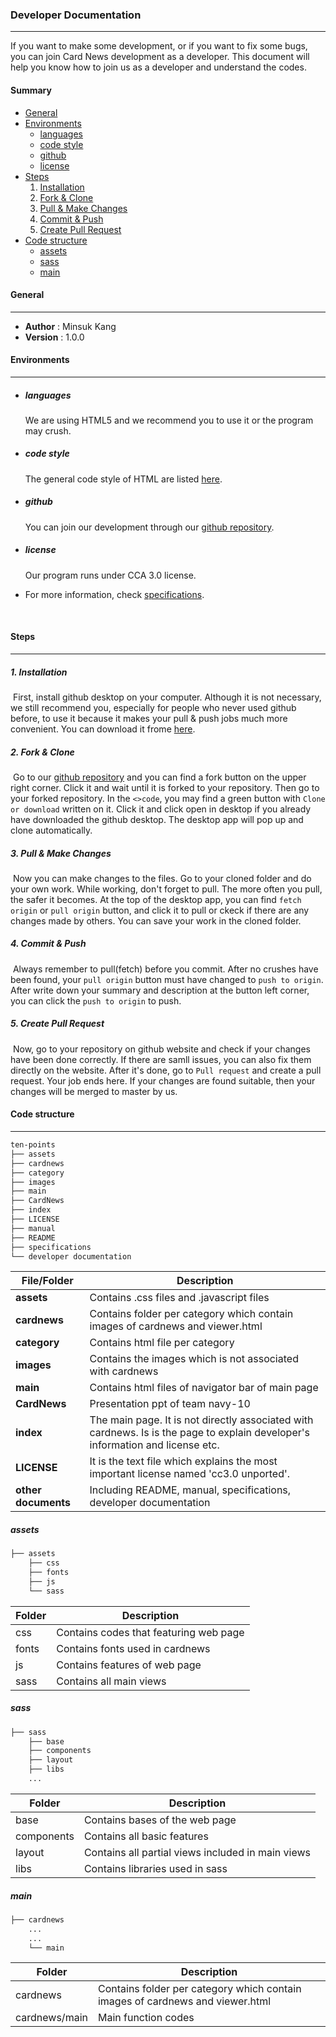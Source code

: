 ### Developer Documentation

---------------------------------------------------------------------

If you want to make some development, or if you want to fix some bugs, you can join Card News development as a developer. This document will help you know how to join us as a developer and understand the codes.

#### Summary

* [General](#general)
* [Environments](#environments)
   * [languages](#languages)
   * [code style](#code-style)
   * [github](#github)
   * [license](#license)
* [Steps](#steps)
   1. [Installation](#1-installation)
   2. [Fork & Clone](#2-fork--clone)
   3. [Pull & Make Changes](#3-pull--make-changes)
   4. [Commit & Push](#4-commit--push)
   5. [Create Pull Request](#5-create-pull-request)
* [Code structure](#code-structure)
   * [assets](#assets)
   * [sass](#sass)
   * [main](#main)



#### General 

------------------------------------------

- **Author**   : Minsuk Kang
- **Version**  : 1.0.0

#### Environments

--------------------------------------------

* ##### languages
  We are using HTML5 and we recommend you to use it or the program may crush.

* ##### code style
  The general code style of HTML are listed [here](https://google.github.io/styleguide/htmlcssguide.html). 

* ##### github
  You can join our development through our [github repository](https://github.com/navy10-of-ten-points/ten-points). 

* ##### license
  Our program runs under CCA 3.0 license.

* For more information, check [specifications](https://github.com/navy10-of-ten-points/ten-points/blob/master/specifications.md).

  ​


#### Steps

-----------------------------------------------------

##### 1. Installation 

​	First, install github desktop on your computer. Although it is not necessary, we still recommend you, especially for people who never used github before, to use it because it makes your pull & push jobs much more convenient. You can download it frome [here](https://desktop.github.com/).

##### 2. Fork & Clone

​	Go to our [github repository](https://github.com/navy10-of-ten-points/ten-points) and you can find a fork button on the upper right corner. Click it and wait until it is forked to your repository. Then go to your forked repository. In the ```<>code```, you may find a green button with ```Clone or download``` written on it. Click it and click open in desktop if you already have downloaded the github desktop. The desktop app will pop up and clone automatically.

##### 3. Pull & Make Changes 

​	Now you can make changes to the files. Go to your cloned folder and do your own work. While working, don't forget to pull. The more often you pull, the safer it becomes. At the top of the desktop app, you can find ```fetch origin``` or ```pull origin``` button, and click it to pull or ckeck if there are any changes made by others. You can save your work in the cloned folder. 

##### 4. Commit & Push

​	Always remember to pull(fetch) before you commit. After no crushes have been found, your ```pull origin``` button must have changed to ```push to origin```. After write down your summary and description at the button left corner, you can click the ```push to origin``` to push. 

##### 5. Create Pull Request

​	Now, go to your repository on github website and check if your changes have been done correctly. If there are samll issues, you can also fix them directly on the website. After it's done, go to ```Pull request``` and create a pull request. Your job ends here. If your changes are found suitable, then your changes will be merged to master by us.


#### Code structure

-----------------------

```html
ten-points
├── assets
├── cardnews
├── category
├── images
├── main
├── CardNews
├── index
├── LICENSE
├── manual
├── README
├── specifications
└── developer documentation
```

| File/Folder         | Description                              |
| ------------------- | ---------------------------------------- |
| **assets**          | Contains .css files and .javascript files |
| **cardnews**        | Contains folder per category which contain images of cardnews and viewer.html |
| **category**        | Contains html file per category          |
| **images**          | Contains the images which is not associated with cardnews |
| **main**            | Contains html files of navigator bar of main page |
| **CardNews**        | Presentation ppt of team navy-10         |
| **index**           | The main page. It is not directly associated with cardnews. Is is the page to explain developer's information and license etc. |
| **LICENSE**         | It is the text file which explains the most important license named 'cc3.0 unported'. |
| **other documents** | Including README, manual, specifications, developer documentation |



##### assets

```html
├── assets
    ├── css
    ├── fonts
    ├── js
    └── sass
```
| Folder | Description                            |
| ------ | -------------------------------------- |
| css    | Contains codes that featuring web page |
| fonts  | Contains fonts used in cardnews        |
| js     | Contains features of web page          |
| sass   | Contains all main views                |



##### sass

```html
├── sass
    ├── base
    ├── components
    ├── layout
    ├── libs
	...
```
| Folder     | Description                              |
| ---------- | ---------------------------------------- |
| base       | Contains bases of the web page           |
| components | Contains all basic features              |
| layout     | Contains all partial views included in main views |
| libs       | Contains libraries used in sass          |



##### main

```html
├── cardnews
	...
	...
	└── main
```

| Folder        | Description                              |
| ------------- | ---------------------------------------- |
| cardnews      | Contains folder per category which contain images of cardnews and viewer.html |
| cardnews/main | Main function codes                      |
